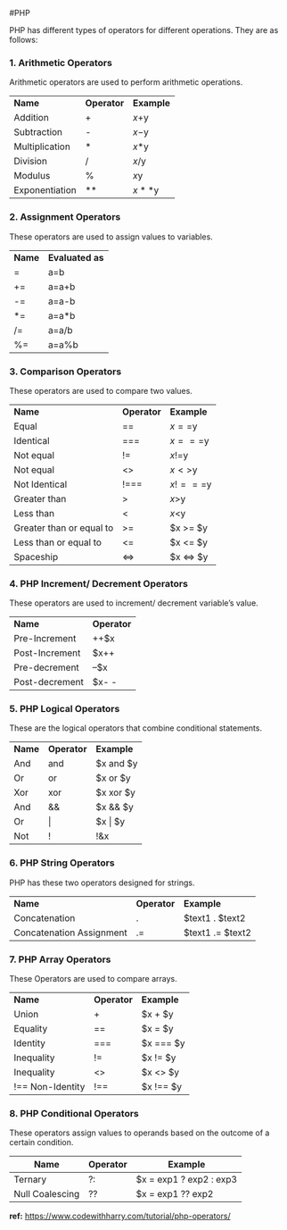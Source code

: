 #PHP 

PHP has different types of operators for different operations. They are as follows:

### 1. Arithmetic Operators

Arithmetic operators are used to perform arithmetic operations.

|   |   |   |
|---|---|---|
|**Name**|**Operator**|**Example**|
|Addition|+|$x+$y|
|Subtraction|-|$x-$y|
|Multiplication|*|$x*$y|
|Division|/|$x/$y|
|Modulus|%|$x%$y|
|Exponentiation|**|$x**$y|

### 2. Assignment Operators

These operators are used to assign values to variables.

|   |   |
|---|---|
|**Name**|**Evaluated as**|
|=|a=b|
|+=|a=a+b|
|-=|a=a-b|
|*=|a=a*b|
|/=|a=a/b|
|%=|a=a%b|

### 3. Comparison Operators

These operators are used to compare two values.

|   |   |   |
|---|---|---|
|**Name**|**Operator**|**Example**|
|Equal|==|$x==$y|
|Identical|===|$x===$y|
|Not equal|!=|$x!=$y|
|Not equal|<>|$x<>$y|
|Not Identical|!===|$x!===$y|
|Greater than|>|$x>$y|
|Less than|<|$x<$y|
|Greater than or equal to|>=|$x >= $y|
|Less than or equal to|<=|$x <= $y|
|Spaceship|<=>|$x <=> $y|

### 4. PHP Increment/ Decrement Operators

These operators are used to increment/ decrement variable’s value. 

|   |   |
|---|---|
|**Name**|**Operator**|
|Pre-Increment|++$x|
|Post-Increment|$x++|
|Pre-decrement|–$x|
|Post-decrement|$x- -|

### 5. PHP Logical Operators

These are the logical operators that combine conditional statements.

|   |   |   |
|---|---|---|
|**Name**|**Operator**|**Example**|
|And|and|$x and $y|
|Or|or|$x or $y|
|Xor|xor|$x xor $y|
|And|&&|$x && $y|
|Or|\||$x \| $y|
|Not|!|!&x|

### 6. PHP String Operators

PHP has these two operators designed for strings.

|   |   |   |
|---|---|---|
|**Name**|**Operator**|**Example**|
|Concatenation|.|$text1 . $text2|
|Concatenation Assignment|.=|$text1 .= $text2|

### 7. PHP Array Operators

These Operators are used to compare arrays.

|   |   |   |
|---|---|---|
|**Name**|**Operator**|**Example**|
|Union|+|$x + $y|
|Equality|==|$x = $y|
|Identity|===|$x === $y|
|Inequality|!=|$x != $y|
|Inequality|<>|$x <> $y|
|!== Non-Identity|!==|$x !== $y|

### 8. PHP Conditional Operators

These operators assign values to operands based on the outcome of a certain condition. 

| **Name**        | **Operator** | **Example**             |
| --------------- | ------------ | ----------------------- |
| Ternary         | ?:           | $x = exp1 ? exp2 : exp3 |
| Null Coalescing | ??           | $x = exp1 ?? exp2       |

**ref:** https://www.codewithharry.com/tutorial/php-operators/

